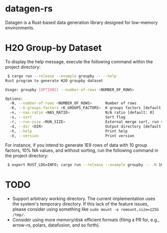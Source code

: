 datagen-rs
==============================

 Datagen is a Rust-based data generation library designed for low-memory environments.

H2O Group-by Dataset
==============================

 To display the help message, execute the following command within the project directory:

```bash
 $ cargo run --release --example groupby -- --help
Rust program to generate H2O groupby dataset

Usage: groupby [OPTIONS] --number-of-rows <NUMBER_OF_ROWS>

Options:
  -N, --number-of-rows <NUMBER_OF_ROWS>      Number of rows
  -K, --k-groups-factors <K_GROUPS_FACTORS>  K groups factors [default: 1]
  -n, --nas-ratio <NAS_RATIO>                N/A ratio [default: 0]
  -s, --sort                                 Sort flag
  -r, --run-size <RUN_SIZE>                  External merge sort, run size [default: 1048576]
  -d, --dir <DIR>                            Output directory [default: ./]
  -h, --help                                 Print help
  -V, --version                              Print version
```

 For instance, if you intend to generate 1E9 rows of data with 10 group factors, 10% NA values,
and without sorting, run the following command in the project directory:

```bash
 $ export RUST_LOG=INFO; cargo run --release --example groupby -- -N 1000000000 -K 10 -n 10 --sort
```

TODO
==============================
 - Support arbitrary working directory. The current implementation uses the system's temporary directory.
   If this lack of the feature issues, please consider using something like `sudo mount -o remount,size=125G /tmp/`.
 - Consider using more memory/disk efficient formats (filing a PR for, e.g., arrow-rs, polars, datafusion, and so forth).
